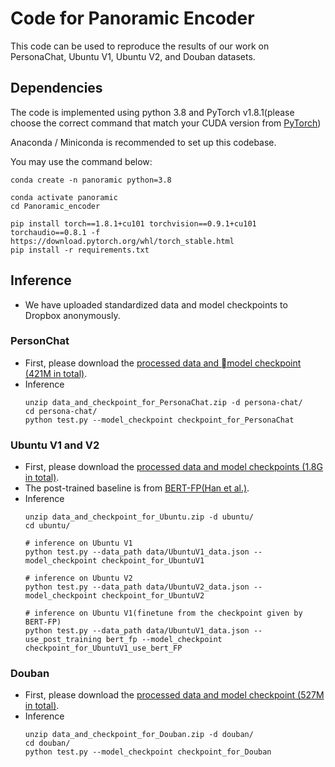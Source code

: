 # Code for Panoramic Encoder
This code can be used to reproduce the results of our work on PersonaChat, Ubuntu V1, Ubuntu V2, and Douban datasets.

## Dependencies
The code is implemented using python 3.8 and PyTorch v1.8.1(please choose the correct command that match your CUDA version from [PyTorch](https://pytorch.org/get-started/previous-versions/))

Anaconda / Miniconda is recommended to set up this codebase.

You may use the command below:
```shell
conda create -n panoramic python=3.8

conda activate panoramic
cd Panoramic_encoder

pip install torch==1.8.1+cu101 torchvision==0.9.1+cu101 torchaudio==0.8.1 -f https://download.pytorch.org/whl/torch_stable.html
pip install -r requirements.txt
```

## Inference 

- We have uploaded standardized data and model checkpoints to Dropbox anonymously.

### PersonChat

- First, please download the [processed data and model checkpoint (421M in total)](https://www.dropbox.com/s/zx4bhdc83qd514y/data_and_checkpoint_for_PersonaChat.zip?dl=0).
- Inference
    ```shell
    unzip data_and_checkpoint_for_PersonaChat.zip -d persona-chat/
    cd persona-chat/
    python test.py --model_checkpoint checkpoint_for_PersonaChat

    ```

### Ubuntu V1 and V2

- First, please download the [processed data and model checkpoints (1.8G in total)](https://www.dropbox.com/s/nsr9otc7lrbu57x/data_and_checkpoint_for_Ubuntu.zip?dl=0).
- The post-trained baseline is from [BERT-FP(Han et al.)](https://github.com/hanjanghoon/BERT_FP).
- Inference
    ```shell
    unzip data_and_checkpoint_for_Ubuntu.zip -d ubuntu/
    cd ubuntu/

    # inference on Ubuntu V1
    python test.py --data_path data/UbuntuV1_data.json --model_checkpoint checkpoint_for_UbuntuV1

    # inference on Ubuntu V2
    python test.py --data_path data/UbuntuV2_data.json --model_checkpoint checkpoint_for_UbuntuV2

    # inference on Ubuntu V1(finetune from the checkpoint given by BERT-FP)
    python test.py --data_path data/UbuntuV1_data.json --use_post_training bert_fp --model_checkpoint checkpoint_for_UbuntuV1_use_bert_FP
    ```

### Douban

- First, please download the [processed data and model checkpoint (527M in total)](https://www.dropbox.com/s/an1atyt5tbjktwy/data_and_checkpoint_for_Douban.zip?dl=0).
- Inference
    ```shell
    unzip data_and_checkpoint_for_Douban.zip -d douban/
    cd douban/
    python test.py --model_checkpoint checkpoint_for_Douban

    ```
